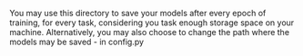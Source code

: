 You may use this directory to save your models after every epoch of training, for every task, considering you task enough storage space on your machine.
Alternatively, you may also choose to change the path where the models may be saved - in config.py
